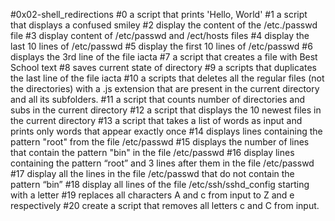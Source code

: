 #0x02-shell_redirections
#0 a script that prints 'Hello, World'
#1 a script that displays a confused smiley
#2 display the content of the /etc./passwd file
#3 display content of /etc/passwd and /ect/hosts files
#4 display the last 10 lines of /etc/passwd
#5 display the first 10 lines of /etc/passwd
#6 displays the 3rd line of the file iacta
#7 a script that creates a file with Best School text
#8 saves current state of directory
#9 a scripts that duplicates the last line of the file iacta
#10 a scripts that deletes all the regular files (not the directories) with a .js extension that are present in the current directory and all its subfolders.
#11 a script that counts number of directories and subs in the current directory
#12 a script that displays the 10 newest files in the current directory
#13 a script that takes a list of words as input and prints only words that appear exactly once
#14 displays  lines containing the pattern "root" from the file /etc/passwd
#15 displays the number of lines that contain the pattern "bin" in the file /etc/passwd
#16 display lines containing the pattern “root” and 3 lines after them in the file /etc/passwd
#17 display all the lines in the file /etc/passwd that do not contain the pattern “bin”
#18 display all lines of the file /etc/ssh/sshd_config starting with a letter
#19 replaces all characters A and c from input to Z and e respectively
#20 create a script that removes all letters c and C from input.
